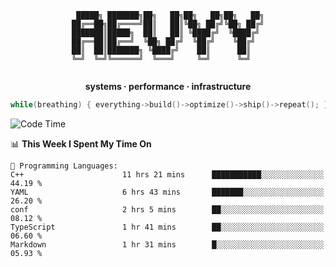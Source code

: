 <div align="center">

```
 █████╗ ███████╗██╗   ██╗██╗   ██╗██╗   ██╗
██╔══██╗██╔════╝██║   ██║╚██╗ ██╔╝╚██╗ ██╔╝
███████║█████╗  ██║   ██║ ╚████╔╝  ╚████╔╝ 
██╔══██║██╔══╝  ╚██╗ ██╔╝  ╚██╔╝    ╚██╔╝  
██║  ██║███████╗ ╚████╔╝    ██║      ██║   
╚═╝  ╚═╝╚══════╝  ╚═══╝     ╚═╝      ╚═╝   
                                           
```

**systems · performance · infrastructure**

```cpp
while(breathing) { everything->build()->optimize()->ship()->repeat(); }
```

</div>

<!--START_SECTION:waka-->
![Code Time](http://img.shields.io/badge/Code%20Time-112%20hrs%201%20min-blue)

📊 **This Week I Spent My Time On** 

```text
💬 Programming Languages: 
C++                      11 hrs 21 mins      ███████████░░░░░░░░░░░░░░   44.19 % 
YAML                     6 hrs 43 mins       ███████░░░░░░░░░░░░░░░░░░   26.20 % 
conf                     2 hrs 5 mins        ██░░░░░░░░░░░░░░░░░░░░░░░   08.12 % 
TypeScript               1 hr 41 mins        ██░░░░░░░░░░░░░░░░░░░░░░░   06.60 % 
Markdown                 1 hr 31 mins        █░░░░░░░░░░░░░░░░░░░░░░░░   05.93 % 
```


<!--END_SECTION:waka-->

